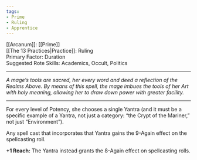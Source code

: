 ```yaml
---
tags:
- Prime
- Ruling
- Apprentice
---
```


[[Arcanum]]: [[Prime]]\
[[The 13 Practices|Practice]]: Ruling\
Primary Factor: Duration\
Suggested Rote Skills: Academics, Occult, Politics

---

_A mage’s tools are sacred, her every word and deed a reflection of the Realms Above. By means of this spell, the mage imbues the tools of her Art with holy meaning, allowing her to draw down power with greater facility._

---

For every level of Potency, she chooses a single Yantra (and it must be a specific example of a Yantra, not just a category: “the Crypt of the Mariner,” not just “Environment”).

Any spell cast that incorporates that Yantra gains the 9-Again effect on the spellcasting roll.

**+1 Reach:** The Yantra instead grants the 8-Again effect on spellcasting rolls.